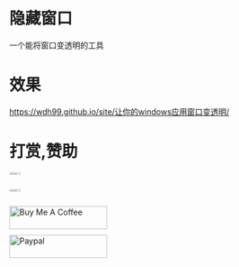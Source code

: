 # 隐藏窗口
一个能将窗口变透明的工具

# 效果
https://wdh99.github.io/site/让你的windows应用窗口变透明/


# 打赏,赞助
<div style="display: grid; grid-gap: 10px;">
<image src='https://user-images.githubusercontent.com/108172295/233923343-af6df861-60f1-4f9d-87c3-6fb953e07325.png' style="width:20%"></image>
<image src='https://user-images.githubusercontent.com/108172295/233924050-5b2a329a-5750-4cce-a6e3-024b08ed1847.png' style="width:20%"></image>
<a href="https://www.buymeacoffee.com/meansvvJ" target="_blank"><img src="https://cdn.buymeacoffee.com/buttons/default-orange.png" alt="Buy Me A Coffee" height="41" width="174"></a>
<a href="https://paypal.me/wdh999" target="_blank"><img src="https://www.paypalobjects.com/en_US/i/btn/btn_donateCC_LG.gif" alt="Paypal" height="41" width="174"></a>
 </div>
